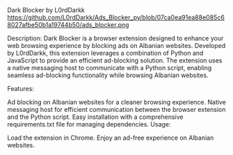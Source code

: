 Dark Blocker by L0rdDarkk
https://github.com/L0rdDarkk/Ads_Blocker_py/blob/07ca0ea91ea88e085c68027afbe50b1a19744b50/ads_blocker.png

Description:
Dark Blocker is a browser extension designed to enhance your web browsing experience by blocking ads on Albanian websites. Developed by L0rdDarkk, this extension leverages a combination of Python and JavaScript to provide an efficient ad-blocking solution. The extension uses a native messaging host to communicate with a Python script, enabling seamless ad-blocking functionality while browsing Albanian websites.

Features:

Ad blocking on Albanian websites for a cleaner browsing experience.
Native messaging host for efficient communication between the browser extension and the Python script.
Easy installation with a comprehensive requirements.txt file for managing dependencies.
Usage:

Load the extension in Chrome.
Enjoy an ad-free experience on Albanian websites.
